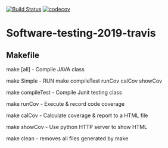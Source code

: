 [![Build Status](https://travis-ci.org/Frankkkk0607/Software-testing-2019-travis.svg?branch=master)](https://travis-ci.org/Frankkkk0607/Software-testing-2019-travis)
[![codecov](https://codecov.io/gh/Frankkkk0607/Software-testing-2019-travis/branch/master/graph/badge.svg)](https://codecov.io/gh/Frankkkk0607/Software-testing-2019-travis)

# Software-testing-2019-travis

## Makefile
make [all]		- Compile JAVA class

make Simple		- RUN make compileTest runCov calCov showCov

make compileTest	- Compile Junit testing class

make runCov		- Execute & record code coverage

make calCov		- Calculate coverage & report to a HTML file

make showCov		- Use python HTTP server to show HTML

make clean		- removes all files generated by make
